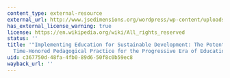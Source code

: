 ```yaml
---
content_type: external-resource
external_url: http://www.jsedimensions.org/wordpress/wp-content/uploads/2011/03/Armstrong2011.pdf
has_external_license_warning: true
license: https://en.wikipedia.org/wiki/All_rights_reserved
status: ''
title: '"Implementing Education for Sustainable Development: The Potential Use of
  Time-Honored Pedagogical Practice for the Progressive Era of Education" (PDF).'
uid: c367750d-48fa-4fb0-89d6-50f8c0b59ec8
wayback_url: ''
---
```

